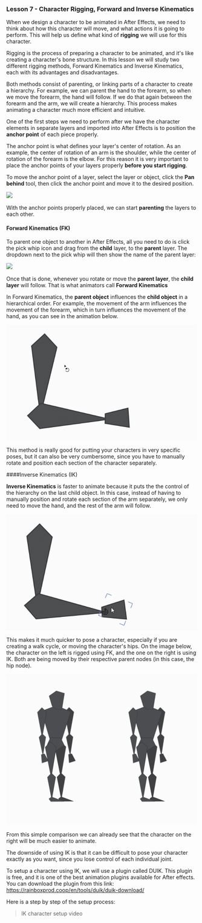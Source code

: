 ### Lesson 7 - Character Rigging, Forward and Inverse Kinematics

When we design a character to be animated in After Effects, we need to think about how this character will move, and what actions it is going to perform. This will help us define what kind of **rigging** we will use for this character.

Rigging is the process of preparing a character to be animated, and it's like creating a character's bone structure. In this lesson we will study two different rigging methods, Forward Kinematics and Inverse Kinematics, each with its advantages and disadvantages.

Both methods consist of parenting, or linking parts of a character to create a hierarchy. For example, we can parent the hand to the forearm, so when we move the forearm, the hand will follow. If we do that again between the forearm and the arm, we will create a hierarchy. This process makes animating a character much more efficient and intuitive.

One of the first steps we need to perform after we have the character elements in separate layers and imported into After Effects is to position the **anchor point** of each piece properly.

The anchor point is what defines your layer's center of rotation. As an example, the center of rotation of an arm is the shoulder, while the center of rotation of the forearm is the elbow. For this reason it is very important to place the anchor points of your layers properly **before you start rigging**.

To move the anchor point of a layer, select the layer or object, click the **Pan behind** tool, then click the anchor point and move it to the desired position.

![](/assets/unit3/anchor_point.gif)

With the anchor points properly placed, we can start **parenting** the layers to each other.

#### Forward Kinematics (FK)

To parent one object to another in After Effects, all you need to do is click the pick whip icon and drag from the **child** layer, to the **parent** layer. The dropdown next to the pick whip will then show the name of the parent layer:

![](/assets/unit3/parent_layers.gif)

Once that is done, whenever you rotate or move the **parent layer**, the **child layer** will follow. That is what animators call **Forward Kinematics**

In Forward Kinematics, the **parent object** influences the **child object** in a hierarchical order. For example, the movement of the arm influences the movement of the forearm, which in turn influences the movement of the hand, as you can see in the animation below.

![](/assets/unit3/FK.gif)

This method is really good for putting your characters in very specific poses, but it can also be very cumbersome, since you have to manually rotate and position each section of the character separately.

####Inverse Kinematics (IK)

**Inverse Kinematics** is faster to animate because it puts the the control of the hierarchy on the last child object. In this case, instead of having to manually position and rotate each section of the arm separately, we only need to move the hand, and the rest of the arm will follow.

![](/assets/unit3/IK.gif)
 
This makes it much quicker to pose a character, especially if you are creating a walk cycle, or moving the character's hips. On the image below, the character on the left is rigged using FK, and the one on the right is using IK. Both are being moved by their respective parent nodes (in this case, the hip node).

![](/assets/unit3/char_compare.gif)

From this simple comparison we can already see that the character on the right will be much easier to animate.

The downside of using IK is that it can be difficult to pose your character exactly as you want, since you lose control of each individual joint.

To setup a character using IK, we will use a plugin called DUIK. This plugin is free, and it is one of the best animation plugins available for After effects. You can download the plugin from this link: https://rainboxprod.coop/en/tools/duik/duik-download/

Here is a step by step of the setup process:

> IK character setup video

